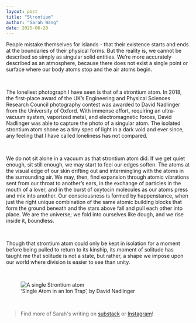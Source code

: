 ```yaml
---
layout: post
title: "Strontium"
author: "Sarah Wang"
date: 2025-06-28
---
```


People mistake themselves for islands - that their existence starts and ends at the boundaries of their physical forms. But the reality is, we cannot be described so simply as singular solid entities. We’re more accurately described as an atmosphere, because there does not exist a single point or surface where our body atoms stop and the air atoms begin.

<br>

The loneliest photograph I have seen is that of a strontium atom. In 2018, the first-place award of the UK’s Engineering and Physical Sciences Research Council photography contest was awarded to David Nadlinger from the University of Oxford. With immense effort, requiring an ultra-vacuum system, vaporized metal, and electromagnetic forces, David Nadlinger was able to capture the photo of a singular atom. The isolated strontium atom shone as a tiny spec of light in a dark void and ever since, any feeling that I have called loneliness has not compared.

<br>

We do not sit alone in a vacuum as that strontium atom did. If we get quiet enough, sit still enough, we may start to feel our edges soften. The atoms at the visual edge of our skin drifting out and intermingling with the atoms in the surrounding air. We may, then, find expansion through atomic vibrations sent from our throat to another’s ears, in the exchange of particles in the mouth of a lover, and in the burst of oxytocin molecules as our atoms press and mix into another. Our consciousness is formed by happenstance, when just the right unique combination of the same atomic building blocks that form the ground beneath and the stars above fall and pull each other into place. We are the universe; we fold into ourselves like dough, and we rise inside it, boundless.

<br>

Though that strontium atom could only be kept in isolation for a moment before being pulled to return to its kinship, its moment of solitude has taught me that solitude is not a state, but rather, a shape we impose upon our world where division is easier to see than unity.

<br>

<figure>
  <img alt="A single Strontium atom" src="{{ "/assets/images/strontium.webp" | relative_url }}" />
  <figcaption>
    ‘Single Atom in an Ion Trap’, by David Nadlinger
  </figcaption>
</figure>

<br>

<blockquote>
  <p>Find more of Sarah's writing on <a href = "https://substack.com/@swangxswang">substack</a> or <a href = "https://www.instagram.com/swangxswang/">Instagram</a>! </p>
</blockquote>



